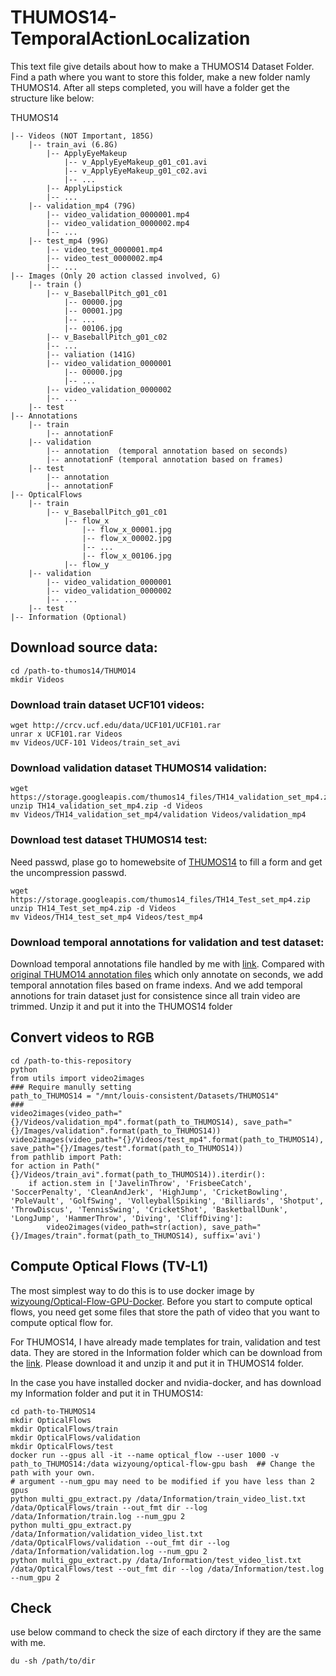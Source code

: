 # THUMOS14-TemporalActionLocalization

This text file give details about how to make a THUMOS14 Dataset Folder. Find a path where you want to store this folder, make a new folder namly THUMOS14. After all steps completed, you will have a folder get the structure like below:

THUMOS14

	|-- Videos (NOT Important, 185G)
		|-- train_avi (6.8G)
			|-- ApplyEyeMakeup
				|-- v_ApplyEyeMakeup_g01_c01.avi
				|-- v_ApplyEyeMakeup_g01_c02.avi
				|-- ...
			|-- ApplyLipstick
			|-- ...
		|-- validation_mp4 (79G)
			|-- video_validation_0000001.mp4
			|-- video_validation_0000002.mp4
			|-- ...
		|-- test_mp4 (99G)
			|-- video_test_0000001.mp4
			|-- video_test_0000002.mp4
			|-- ...
	|-- Images (Only 20 action classed involved, G)
  		|-- train ()
			|-- v_BaseballPitch_g01_c01
				|-- 00000.jpg
				|-- 00001.jpg
				|-- ...
				|-- 00106.jpg
			|-- v_BaseballPitch_g01_c02
			|-- ...
    		|-- valiation (141G)
			|-- video_validation_0000001
				|-- 00000.jpg
				|-- ...
			|-- video_validation_0000002
			|-- ...
		|-- test
	|-- Annotations
		|-- train
			|-- annotationF
		|-- validation
			|-- annotation  (temporal annotation based on seconds)
			|-- annotationF (temporal annotation based on frames)
		|-- test
			|-- annotation
			|-- annotationF
	|-- OpticalFlows
		|-- train
			|-- v_BaseballPitch_g01_c01
				|-- flow_x
					|-- flow_x_00001.jpg
					|-- flow_x_00002.jpg
					|-- ...
					|-- flow_x_00106.jpg
				|-- flow_y
		|-- validation
			|-- video_validation_0000001
			|-- video_validation_0000002
			|-- ...
		|-- test
	|-- Information (Optional)
	
## Download source data:
```
cd /path-to-thumos14/THUMO14
mkdir Videos
```
### Download train dataset UCF101 videos:
```
wget http://crcv.ucf.edu/data/UCF101/UCF101.rar
unrar x UCF101.rar Videos
mv Videos/UCF-101 Videos/train_set_avi
```

### Download validation dataset THUMOS14 validation:
```
wget https://storage.googleapis.com/thumos14_files/TH14_validation_set_mp4.zip
unzip TH14_validation_set_mp4.zip -d Videos
mv Videos/TH14_validation_set_mp4/validation Videos/validation_mp4
```

### Download test dataset THUMOS14 test:
Need passwd, plase go to homewebsite of [THUMOS14](https://www.crcv.ucf.edu/THUMOS14/download.html) to fill a form and get the uncompression passwd.
```
wget https://storage.googleapis.com/thumos14_files/TH14_Test_set_mp4.zip
unzip TH14_Test_set_mp4.zip -d Videos   
mv Videos/TH14_test_set_mp4 Videos/test_mp4
```
### Download temporal annotations for validation and test dataset:
Download temporal annotations file handled by me with [link](https://drive.google.com/file/d/1Najcmh8J0LyHdgvXgLLzv0lXGhysOp3Q/view?usp=sharing). Compared with [original THUMO14 annotation files](https://www.crcv.ucf.edu/THUMOS14/download.html) which only annotate on seconds, we add temporal annotation files based on frame indexs. And we add temporal annotions for train dataset just for consistence since all train video are trimmed. Unzip it and put it into the THUMOS14 folder

## Convert videos to RGB

```
cd /path-to-this-repository
python
from utils import video2images
### Require manully setting
path_to_THUMOS14 = "/mnt/louis-consistent/Datasets/THUMOS14"
###
video2images(video_path="{}/Videos/validation_mp4".format(path_to_THUMOS14), save_path="{}/Images/validation".format(path_to_THUMOS14))
video2images(video_path="{}/Videos/test_mp4".format(path_to_THUMOS14), save_path="{}/Images/test".format(path_to_THUMOS14))
from pathlib import Path:
for action in Path("{}/Videos/train_avi".format(path_to_THUMOS14)).iterdir():
	if action.stem in ['JavelinThrow', 'FrisbeeCatch', 'SoccerPenalty', 'CleanAndJerk', 'HighJump', 'CricketBowling', 'PoleVault', 'GolfSwing', 'VolleyballSpiking', 'Billiards', 'Shotput', 'ThrowDiscus', 'TennisSwing', 'CricketShot', 'BasketballDunk', 'LongJump', 'HammerThrow', 'Diving', 'CliffDiving']:
		video2images(video_path=str(action), save_path="{}/Images/train".format(path_to_THUMOS14), suffix='avi')
```
## Compute Optical Flows (TV-L1)
The most simplest way to do this is to use docker image by [wizyoung/Optical-Flow-GPU-Docker](https://github.com/wizyoung/Optical-Flow-GPU-Docker). 
Before you start to compute optical flows, you need get some files that store the path of video that you want to compute optical flow for. 

For THUMOS14, I have already made templates for train, validation and test data. They are stored in the Information folder which can be download from the [link](https://drive.google.com/file/d/1p1neDDzCrEafiQgI0bTy0-6QEyWKRIbM/view?usp=sharing). Please download it and unzip it and put it in THUMOS14 folder.

In the case you have installed docker and nvidia-docker, and has download my Information folder and put it in THUMOS14:
```
cd path-to-THUMOS14
mkdir OpticalFlows
mkdir OpticalFlows/train
mkdir OpticalFlows/validation
mkdir OpticalFlows/test
docker run --gpus all -it --name optical_flow --user 1000 -v path_to_THUMOS14:/data wizyoung/optical-flow-gpu bash  ## Change the path with your own.
# argument --num_gpu may need to be modified if you have less than 2 gpus
python multi_gpu_extract.py /data/Information/train_video_list.txt /data/OpticalFlows/train --out_fmt dir --log /data/Information/train.log --num_gpu 2
python multi_gpu_extract.py /data/Information/validation_video_list.txt /data/OpticalFlows/validation --out_fmt dir --log /data/Information/validation.log --num_gpu 2
python multi_gpu_extract.py /data/Information/test_video_list.txt /data/OpticalFlows/test --out_fmt dir --log /data/Information/test.log --num_gpu 2
```

## Check
use below command to check the size of each dirctory if they are the same with me.
```
du -sh /path/to/dir
```

